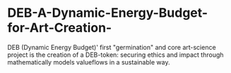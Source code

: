 # DEB-A-Dynamic-Energy-Budget-for-Art-Creation-
DEB (Dynamic Energy Budget)' first "germination" and core art-science project is the creation of a DEB-token: securing ethics and impact through mathematically models valueflows in a sustainable way.
